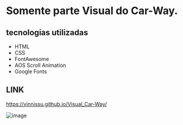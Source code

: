 # Somente parte Visual do Car-Way.

## tecnologias utilizadas 
 - HTML
 - CSS
 - FontAwesome 
 - AOS Scroll Animation
 - Google Fonts 

## LINK
https://vinnissu.github.io/Visual_Car-Way/

![image](https://user-images.githubusercontent.com/110014684/234023844-69a52b9a-7a9c-4927-b714-80e9ccd82571.png)




